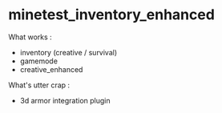 # minetest_inventory_enhanced

What works :

 - inventory (creative / survival)
 - gamemode
 - creative_enhanced
 
What's utter crap :

 - 3d armor integration plugin

